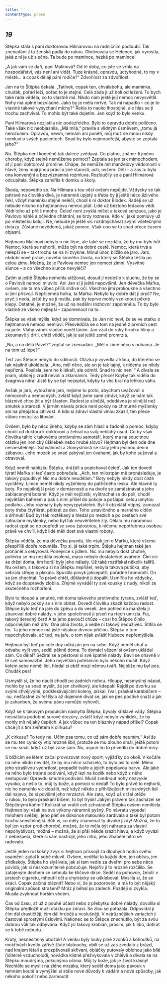 ```yaml
---
title: ''
contentType: prose
---
```


<section>

## _19_

Štěpka stála s paní doktorovou Hilmarovou na radničním podloubí. Tak znenadání jí ta ženská padla do rukou. Obdivovala se Helence, jak vyrostla, jaká z ní je už slečna. Ta bude po mamince, hezká po mamince!

„A jak vám se daří, paní Malinová? Od té doby, co jste se vrhla na hospodářství, vás není ani vidět. Tuze krásné, opravdu, úctyhodné, to my v městě… a copak dělají páni rodiče?“ Zdvořilost za zdvořilost.

Jen na to Štěpka čekala. „Tatínek, copak ten, chválabohu, ale maminka, chudák, pořád leží, pořád to je stejné. Celá záda ji už bolí od ležení. To bych také ráda věděla, co to vlastně má. Nikdo nám ještě její nemoc nevysvětlil. Nohy má úplně bezvládné. Jako by je měla mrtvé. Tak mi napadlo – co je to vlastně takové vysychání míchy?“ Řekla to naoko lhostejně, ale hlas se jí trochu zachvíval. To mohlo být také dojetím. Jen když to bylo venku.

Paní Hilmarová nezjistila nic podezřelého. Bylo to opravdu dobře políčeno. Také však nic neobjasnila. „Má milá,“ pravila s vlídným úsměvem, „tomu já nerozumím. Opravdu, nevím, nemám ani ponětí, můj muž se mnou nikdy nemluví o svých pacientech. Snad by bylo nejmoudřejší, abyste se zeptala jeho?“

Nu. Štěpka není konečně tak dalece zvědavá. Co platno, známe-li jméno choroby, když stejně nemůžeme pomoci? Zeptala se jen tak mimochodem, ať jí paní doktorová promine. Chápe, že nemůže mít manželovy vědomosti v hlavě, ženy mají jinou práci a jiné starosti, ach, ovšem. Děti – a zas tu byla ona konvenční a bezvýznamná rozmluva. Rozloučily se a paní Hilmarová odcupitala. Štěpka zamířila k domku u školy.

Škoda, nepovedlo se. Na Hilmara s tou věcí ovšem nepůjde. Vždycky se tak pátravě na člověka dívá, je náramně upjatý a třeba by jí ještě něco jízlivého řekl, vždyť maminku stejně neléčí, chodí k ní doktor Blodek. Raději se už nebude nikoho na hejtmanovu nemoc ptát. Lidé už beztoho ledacos vědí. Vědí toho až příliš mnoho. Čeleď není zvyklá mlčet a taková senzace, jako je Pavlovo náhlé a očividné chátrání, se brzy roznese. Kdo ví, jaké pomluvy už po městečku kolují. Ne, nebude je ještě víc rozdmýchávat svými všetečnými dotazy. Zůstane nevědomá, jakáž pomoc. Však ono se to snad přece časem objasní.

Hejtmanu Malinovi nebylo o nic lépe, ale také se nezdálo, že by mu bylo hůř. Nemoc, která se nehorší, může být na dobré cestě. Nemoc, která trvá a nelepší se – tak trochu se na ni zvykne. Minul únor, blížilo se jaro. Jaro, období nové práce, nového činného života, na který se Štěpka těšila po celou zimu. Možná, že je Pavlova nemoc jen nemocí zimní. Vysvitne slunce – a co všechno slunce nevyléčí?

Zatím si ještě Štěpka nemohla stěžovat, dosud jí nedošlo k sluchu, že by se o Pavlově nemoci mluvilo. Ani Jan si jí ještě nepovšiml. Jen děvečka Mařka, ovšem, ale ta má vůbec příliš slídivé oči. Všechno jimi prokoukne a všechno si jimi přisvojí. Nepříjemná holka, ta Mařka. Nebylo by dobře dát ji pryč? Ne, pryč ji nedá, ještě by se jí mstila, pak by teprve mohly vzniknout pěkné klepy. Ostatně, je možné, že už na nedělní rozhovor zapomněla. To by bylo vlastně ze všeho nejlepší – zapomenout na to.

Štěpka se však mýlila, když se domnívala, že Jan nic neví, že se ve statku o hejtmanově nemoci nemluví. Přesvědčila se o tom na jedné z prvních cest na pole. Vlahý vánek sladce voněl táním. Jan vzal do ruky hrudku hlíny a zkoumavě ji drtil, chtěl vědět, jak je asi ještě země promrzlá.

„Nu, a co dělá Pavel?“ zeptal se znenadání. „Měl v zimě něco s nohama. Je na tom už lépe?“

Teď zas Štěpce nebylo do sdílnosti. Otázka ji vyvedla z klidu, do kterého se tak násilně ukolébala. „Ano, měl něco, ale on je tak tajný, k ničemu se nikdy nepřizná. Posílala jsem ho k lékaři, ale odmítl. Snad to nic není.“ A dívala se jinam, obličej jí zrudl nevolí a zklamáním. Tedy přece! Kdyby tak viděla do švagrova nitra! Jistě by se byl nezeptal, kdyby tu věc bral na lehkou váhu.

Avšak je jaro, vytoužené jaro, nejsme tu proto, abychom uvažovali o nemocech a nemocných, zvlášť když jsme sami zdrávi, když se nám tak bláznivě chce žít a být šťasten. Radost je silnější, odedávna je silnější než smutek a starosti. V jarním návalu práce není pokdy na chmurné myšlenky ani na přepjatou citlivost. A kdo si zdraví vlastní vinou zkazil, ten přece vůbec nestojí za litování.

Ovšem, bylo by něco jiného, kdyby se sám hlásil a žadonil o pomoc, kdyby chodil od doktora k doktorovi a žehral na svůj neblahý osud. Co by však člověka táhlo k takovému protivnému samotáři, který má na soucitnou otázku jen ironický úšklebek nebo hrubé slovo? Hejtman byl den ode dne nesnesitelnější. Schválnosti a zlomyslnosti se staly jeho jedinou denní zábavou. Jeho mozek se snad zabýval jen úvahami, jak by koho sužoval a otravoval.

Když neměl nablízku Štěpku, dráždil a popichoval čeleď. Jak ten dovedl týrat! Mařka si teď často pobrečela. „Ach, ten milostpán mě pronásleduje, je takový popudlivý! Nic mu dobře neudělám.“ Boty nebyly nikdy dost čistě vycíděny. Límce neměl nikdy vyžehleny do patřičného lesku. Ale hlavně ty boty. Po nejpilnější práci v domácnosti a na dvoře se zaměstnávat s jeho zablácenými botami! Když je měl nejčistší, vyštrachal se do polí, chodil největším bahnem a pak s nimi přišel do pokoje a pošlapal celou umytou podlahu. Jeho rozmary byly nevyzpytatelné. Byl-li obzvlášť vtipný, zamazal boty třeba čtyřikrát, pětkrát za den. Toho ustavičného a marného cídění a drhnutí! Buď byl tak roztěkaný a hledal po mezích a po cestách své zatoulané myšlenky, nebo byl tak neuvěřitelně zlý. Dělalo mu náramnou radost cpát se do popředí se svou žalostnou, k ničemu nepotřebnou osobou právě ve chvíli, když lidé měli dost své vlastní roboty.

Štěpka věděla, že má děvečka pravdu, šlo však jen o Mařku, která všemu přespříliš dobře rozuměla. Trp si, já také trpím. Štěpku hejtman také jen proháněl a sekýroval. Ponejvíce s jídlem. Nic mu nebylo dost chutné, polévka se mu nezdála osolená, maso nebylo dostatečně uvařené. Čím víc se držel doma, tím horší byly jeho nálady. Už také roztřískal několik talířů. Nu ovšem, s takovou si na Štěpku nepřišel, nebyla taková putička, aby sebrala střepy a plakala. Spustila povyk jaksepatří, pořádné hromobití. On se jen chechtal. To právě chtěl, důkladně ji dopálit. Usmířilo ho vždycky, když se doopravdy zlobila. Zřejmě vyváděl ty své kousky z nudy, nikoli ze skutečného rozhorlení.

Bylo to hloupé a smutné, mít doma takového protivného tyrana, zvlášť teď, když nebylo pokdy se s ním obírat. Dovedl člověku zkazit každou radost. Štěpce bylo teď na jaře do zpěvu a do veselí. Jen pohled na manžela ji zbavoval dobré nálady, v jeho společnosti jí píseň na rtech umrzla. Fuj, takový šeredný čert! A ta jeho pavoučí chůze – cosi ho Štěpce činilo odpornějším než dřív. Ona plná života, a vedle ní takový neduživec. Štítila se ho. Ta jeho nemoc má jistě nějakou divnou příčinu. Štěpka o tom nepochybovala, ač teď, na jaře, o tom nijak zvlášť hluboce nepřemýšlela.

Hejtman byl teď po celé dny odkázán jen na sebe. Když neměl chuť a odvahu vyjít ven, seděl pěkně doma. To domácí vězení si ovšem ukládal sám. Co dělal? Sežíral se a pěstoval si své špatné nálady. Bavil se ohavně v té své samovazbě. Jeho největším potěšením bylo někoho mučit. Když kolem sebe neměl lidi, hledal si oběť mezi němou tváří. Nejblíže mu byl pes. Chudák pes!

Usmyslil si, že ho naučí chodit po zadních nohou. Hloupý, nesmyslný nápad, mohlo by se snad myslit, že jen chvilkový, ale kdepak! Rejdil po dvorku se svými chvějivými, podklesávajícími koleny, pískal, řval, práskal karabáčem – nu, nešťastné zvíře! Bylo až dojemné dívat se, jak se pes poctivě snaží a jak je zahanben, že svému pánu nemůže vyhovět.

Když se k takovým produkcím naskytla Štěpka, bývaly křiklavé vády. Štěpka nesnášela podobné surové drezúry, zvlášť když nebylo vyhlídek, že by mohly mít nějaký úspěch. A jak vůbec na ten bláznivý nápad přišel? Copak chce jít s tím zvířetem k cirkusu?

„K cirkusu? To tedy ne. Učím psa tomu, co už sám dobře neumím.“ Asi že se mu ten cynický vtip hrozně líbil, protože se mu dlouho smál, ještě potom se mu smál, když už byl zase sám. Nu, aspoň ho to přivedlo do dobré míry.

S blížícím se létem začal provozovat nový sport; vyjížďky do okolí. V kočáře na něm nikdo neviděl, že by mu něco scházelo, to bylo asi to celé. Mimo jeho strašlivou vychrtlost, propadlé tváře a jejich popelavou barvu. Ale jaké na něho bylo trapné podívání, když lezl na kozlík nebo když z něho sestupoval! Opravdu smutné podívání. Musil zvednout nohy nezvykle vysoko, a nešlo to, můj ty bože, a pomoci si nedal! To bylo právě to nejhorší, nic ho nemohlo víc dopálit, než když někdo z přihlížejících milosrdných lidí dal najevo, že si povšiml jeho mrzáctví. Ale zato, když už držel otěže v rukou, to bylo práskání bičem, to byl trysk! Jakým právem tak zacházel se Štěpčinými koňmi? Kolikrát se vrátili celí zchvácení! Štěpka ovšem nemlčela. Hejtman byl však na své výkony náramně pyšný. Po návratu vypadal mnohem svěžeji, jeho pleť se dokonce malounko zardívala a také byl potom trochu snesitelnější. Bůh ví, co měly znamenat ty divoké jízdy! Možná, že to byl jen vzdor proti chorobě, možná, že to měla být náhrada za vlastní nepohyblivost, možná – možná, že si přál někde srazit hlavu, a když vyvázl z nebezpečí, které si sám nastrojil, jeho nitro, jeho zbabělé nitro se radovalo.

Ještě jeden rozkošný zvyk si hejtman přisvojil za dlouhých hodin svého osamění: začal k sobě mluvit. Ovšem, nedělal to každý den, jen občas, jen zřídkakdy. Štěpka ho slyšívala, jak si tam vedle za dveřmi pro sebe něco povídá, jak si nesrozumitelně pobručuje. Nejdřív ji to hrozně rozčililo. Se zatajeným dechem se sehnula ke klíčové dírce. Seděl na pohovce, žmolil v prstech cigaretu, mhouřil oči a chytrácky se uškleboval. Myslila si, že se skácí. Copak začíná bláznit? Nebo ví, že je pozorován, a má to být nějaký originální způsob strašení? Mráz jí běhal po zádech. Později si zvykla. Musila zvyknout horším věcem.

Čas od času, ať už z pouhé účasti nebo z přebytku dobré nálady, dovolila si Štěpka předložit muži otázku po zdraví. Se zlou se potázala. Odpovídal jí čím dál drastičtěji, čím dál hruběji a neslušněji. V nejrůznějších variacích ji častoval sprostými úslovími. Nakonec se to Štěpce znechutilo, být za svou dobrou vůli tak odbývána. Když jsi takový krobián, prosím, jak ti libo, dotírat se k tobě nebudu.

Krutý, nesnesitelný ubožák! A venku byly louky plné zvonků a kohoutků, na mokřinách kvetly zářivě žluté blatouchy, obilí se už zas zvedalo z brázd, nad krajem létali a prozpěvovali skřivani, obláčky putovaly oblohou jako bílé řiditelné vzducholodi, hovádka klidně přežvykovala v chlévě a dívala se na Štěpku moudrýma, pokojnýma očima. Můj ty bože, jak je život krásný! Nechtělo se myslit na zlého mrzáka, který seděl doma jako pavouk v temném koutě a vymýšlel si stále nové důvody k vádám a nové způsoby, jak někoho pokořit nebo zarmoutit.

</section>
